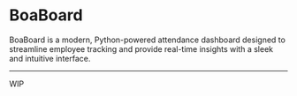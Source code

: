 # BoaBoard
BoaBoard is a modern, Python-powered attendance dashboard designed to streamline employee tracking and provide real-time insights with a sleek and intuitive interface.

---
WIP
